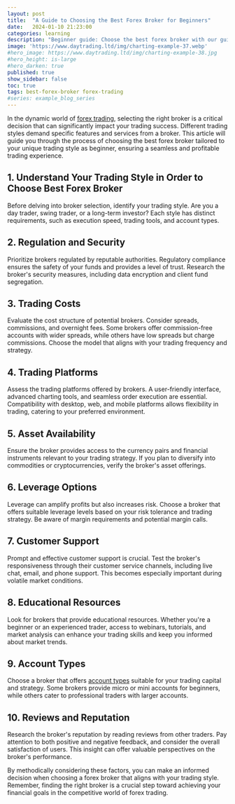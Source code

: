 ```yaml
---
layout: post
title:  "A Guide to Choosing the Best Forex Broker for Beginners"
date:   2024-01-10 21:23:00
categories: learning
description: "Beginner guide: Choose the best forex broker with our guide. Tailored advice for your trading style. Optimize success with expert tips!"
image: 'https://www.daytrading.ltd/img/charting-example-37.webp'
#hero_image: https://www.daytrading.ltd/img/charting-example-38.jpg
#hero_height: is-large
#hero_darken: true
published: true
show_sidebar: false
toc: true
tags: best-forex-broker forex-trading
#series: example_blog_series
---
```


<p>In the dynamic world of <a href="https://www.daytrading.ltd/learning/what-is-forex-trading">forex trading</a>, selecting the right broker is a critical decision that can significantly impact your trading success. Different trading styles demand specific features and services from a broker. This article will guide you through the process of choosing the best forex broker tailored to your unique trading style as beginner, ensuring a seamless and profitable trading experience.</p>

## 1. Understand Your Trading Style in Order to Choose Best Forex Broker
<p>Before delving into broker selection, identify your trading style. Are you a day trader, swing trader, or a long-term investor? Each style has distinct requirements, such as execution speed, trading tools, and account types.</p>

## 2. Regulation and Security
<p>Prioritize brokers regulated by reputable authorities. Regulatory compliance ensures the safety of your funds and provides a level of trust. Research the broker's security measures, including data encryption and client fund segregation.</p>

## 3. Trading Costs
<p>Evaluate the cost structure of potential brokers. Consider spreads, commissions, and overnight fees. Some brokers offer commission-free accounts with wider spreads, while others have low spreads but charge commissions. Choose the model that aligns with your trading frequency and strategy.</p>

## 4. Trading Platforms
<p>Assess the trading platforms offered by brokers. A user-friendly interface, advanced charting tools, and seamless order execution are essential. Compatibility with desktop, web, and mobile platforms allows flexibility in trading, catering to your preferred environment.</p>

## 5. Asset Availability
<p>Ensure the broker provides access to the currency pairs and financial instruments relevant to your trading strategy. If you plan to diversify into commodities or cryptocurrencies, verify the broker's asset offerings.</p>

## 6. Leverage Options
<p>Leverage can amplify profits but also increases risk. Choose a broker that offers suitable leverage levels based on your risk tolerance and trading strategy. Be aware of margin requirements and potential margin calls.</p>

## 7. Customer Support
<p>Prompt and effective customer support is crucial. Test the broker's responsiveness through their customer service channels, including live chat, email, and phone support. This becomes especially important during volatile market conditions.</p>

## 8. Educational Resources
<p>Look for brokers that provide educational resources. Whether you're a beginner or an experienced trader, access to webinars, tutorials, and market analysis can enhance your trading skills and keep you informed about market trends.</p>

## 9. Account Types
<p>Choose a broker that offers <a href="https://www.icmarkets.com/global/en/trading-accounts/overview/?camp=7746" rel="nofollow">account types</a> suitable for your trading capital and strategy. Some brokers provide micro or mini accounts for beginners, while others cater to professional traders with larger accounts.</p>

## 10. Reviews and Reputation
<p>Research the broker's reputation by reading reviews from other traders. Pay attention to both positive and negative feedback, and consider the overall satisfaction of users. This insight can offer valuable perspectives on the broker's performance.</p>

<p>By methodically considering these factors, you can make an informed decision when choosing a forex broker that aligns with your trading style. Remember, finding the right broker is a crucial step toward achieving your financial goals in the competitive world of forex trading.</p>

<script type="application/ld+json">
{
  "@context": "https://schema.org",
  "@type": "FAQPage",
  "mainEntity": [
    {
      "@type": "Question",
      "name": "1. How do I identify my trading style?",
      "acceptedAnswer": {
        "@type": "Answer",
        "text": "Identify your trading style by considering whether you are a day trader, swing trader, or a long-term investor. Each style has specific requirements such as execution speed, trading tools, and account types."
      }
    },
    {
      "@type": "Question",
      "name": "2. Why is regulatory compliance important in choosing a forex broker?",
      "acceptedAnswer": {
        "@type": "Answer",
        "text": "Regulatory compliance is crucial for the safety of your funds and establishing trust. Choose brokers regulated by reputable authorities to ensure the security of your investments."
      }
    },
    {
      "@type": "Question",
      "name": "3. How can I evaluate the trading costs of potential brokers?",
      "acceptedAnswer": {
        "@type": "Answer",
        "text": "Evaluate trading costs by considering spreads, commissions, and overnight fees. Choose a cost structure that aligns with your trading frequency and strategy."
      }
    },
    {
      "@type": "Question",
      "name": "4. What features should I look for in trading platforms?",
      "acceptedAnswer": {
        "@type": "Answer",
        "text": "Look for trading platforms with a user-friendly interface, advanced charting tools, and seamless order execution. Compatibility with desktop, web, and mobile platforms offers flexibility in trading environments."
      }
    },
    {
      "@type": "Question",
      "name": "5. Why is asset availability important in forex trading?",
      "acceptedAnswer": {
        "@type": "Answer",
        "text": "Asset availability is crucial to ensure the broker provides access to currency pairs and financial instruments relevant to your trading strategy. Verify if the broker offers commodities or cryptocurrencies if you plan to diversify."
      }
    },
    {
      "@type": "Question",
      "name": "6. What considerations should I keep in mind regarding leverage?",
      "acceptedAnswer": {
        "@type": "Answer",
        "text": "Choose a broker offering suitable leverage levels based on your risk tolerance and trading strategy. Be aware of margin requirements and potential margin calls, as leverage can amplify profits but also increases risk."
      }
    },
    {
      "@type": "Question",
      "name": "7. How important is customer support in forex trading?",
      "acceptedAnswer": {
        "@type": "Answer",
        "text": "Prompt and effective customer support is crucial, especially during volatile market conditions. Test the broker's responsiveness through live chat, email, and phone support channels."
      }
    },
    {
      "@type": "Question",
      "name": "8. Why should brokers providing educational resources be preferred?",
      "acceptedAnswer": {
        "@type": "Answer",
        "text": "Brokers offering educational resources such as webinars, tutorials, and market analysis can enhance your trading skills and keep you informed about market trends. This is valuable for both beginners and experienced traders."
      }
    },
    {
      "@type": "Question",
      "name": "9. How do I choose the right account type for my trading capital?",
      "acceptedAnswer": {
        "@type": "Answer",
        "text": "Choose a broker that offers account types suitable for your trading capital and strategy. Some brokers provide micro or mini accounts for beginners, while others cater to professional traders with larger accounts."
      }
    },
    {
      "@type": "Question",
      "name": "10. Why is researching a broker's reputation important?",
      "acceptedAnswer": {
        "@type": "Answer",
        "text": "Research a broker's reputation by reading reviews from other traders. Pay attention to both positive and negative feedback to gain insights into the broker's overall performance. This helps you make an informed decision based on real user experiences."
      }
    }
  ]
}

</script>
